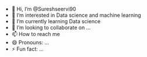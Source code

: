 - 👋 Hi, I’m @Sureshseervi90
- 👀 I’m interested in Data science and machine learning 
- 🌱 I’m currently learning Data science 
- 💞️ I’m looking to collaborate on ...
- 📫 How to reach me 
- 😄 Pronouns: ...
- ⚡ Fun fact: ...

<!---
Sureshseervi90/Sureshseervi90 is a ✨ special ✨ repository because its `README.md` (this file) appears on your GitHub profile.
You can click the Preview link to take a look at your changes.
--->
